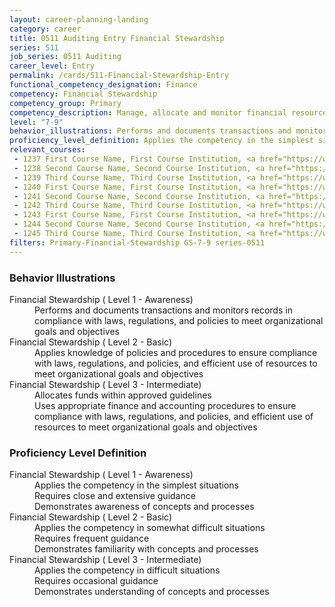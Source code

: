```yaml
---
layout: career-planning-landing
category: career
title: 0511 Auditing Entry Financial Stewardship
series: 511
job_series: 0511 Auditing
career_level: Entry
permalink: /cards/511-Financial-Stewardship-Entry
functional_competency_designation: Finance
competency: Financial Stewardship
competency_group: Primary
competency_description: Manage, allocate and monitor financial resources in compliance with laws, regulations, and policies, with sufficient transparency and appropriate internal controls to ensure these resources are efficIently applied to meet organizational goals and objectives, while considering the Federal Government's fiduciary duty to the Nation
level: "7-9"
behavior_illustrations: Performs and documents transactions and monitors records in compliance with laws, regulations, and policies to meet organizational goals and objectives ? Applies knowledge of policies and procedures to ensure compliance with laws, regulations, and policies, and efficient use of resources to meet organizational goals and objectives ? Allocates funds within approved guidelines ? Uses appropriate finance and accounting procedures to ensure compliance with laws, regulations, and policies, and efficient use of resources to meet organizational goals and objectives
proficiency_level_definition: Applies the competency in the simplest situations ? Requires close and extensive guidance ? Demonstrates awareness of concepts and processes ? Applies the competency in somewhat difficult situations ? Requires frequent guidance ? Demonstrates familiarity with concepts and processes ? Applies the competency in difficult situations ? Requires occasional guidance ? Demonstrates understanding of concepts and processes
relevant_courses: 
 - 1237 First Course Name, First Course Institution, <a href="https://www.cfo.gov">www.cfo.gov</a>
 - 1238 Second Course Name, Second Course Institution, <a href="https://www.cfo.gov">www.cfo.gov</a>
 - 1239 Third Course Name, Third Course Institution, <a href="https://www.cfo.gov">www.cfo.gov</a>
 - 1240 First Course Name, First Course Institution, <a href="https://www.cfo.gov">www.cfo.gov</a>
 - 1241 Second Course Name, Second Course Institution, <a href="https://www.cfo.gov">www.cfo.gov</a>
 - 1242 Third Course Name, Third Course Institution, <a href="https://www.cfo.gov">www.cfo.gov</a>
 - 1243 First Course Name, First Course Institution, <a href="https://www.cfo.gov">www.cfo.gov</a>
 - 1244 Second Course Name, Second Course Institution, <a href="https://www.cfo.gov">www.cfo.gov</a>
 - 1245 Third Course Name, Third Course Institution, <a href="https://www.cfo.gov">www.cfo.gov</a>
filters: Primary-Financial-Stewardship GS-7-9 series-0511
---
```


<div class="desktop:grid-col-6 margin-y-205">
  <div class="border-top-05 bg-white padding-2 shadow-5 height-full members-hover border-1px border-gray-30 border-top-orange radius-lg">
    <h3>Behavior Illustrations</h3>
    <dl class="text-base"><dt>Financial Stewardship ( Level 1 - Awareness)</dt><dd>Performs and documents transactions and monitors records in compliance with laws, regulations, and policies to meet organizational goals and objectives</dd><dt>Financial Stewardship ( Level 2 - Basic)</dt><dd>Applies knowledge of policies and procedures to ensure compliance with laws, regulations, and policies, and efficient use of resources to meet organizational goals and objectives</dd><dt>Financial Stewardship ( Level 3 - Intermediate)</dt><dd>Allocates funds within approved guidelines </dd><dd> Uses appropriate finance and accounting procedures to ensure compliance with laws, regulations, and policies, and efficient use of resources to meet organizational goals and objectives</dd></dl>
  </div>
</div>
<div class="desktop:grid-col-6 margin-y-205">
  <div class="border-top-05 bg-white padding-2 shadow-5 height-full members-hover border-1px border-gray-30 border-top-orange radius-lg">
    <h3>Proficiency Level Definition</h3>
    <dl class="text-base"><dt>Financial Stewardship ( Level 1 - Awareness)</dt><dd>Applies the competency in the simplest situations </dd><dd> Requires close and extensive guidance </dd><dd> Demonstrates awareness of concepts and processes</dd><dt>Financial Stewardship ( Level 2 - Basic)</dt><dd>Applies the competency in somewhat difficult situations </dd><dd> Requires frequent guidance </dd><dd> Demonstrates familiarity with concepts and processes</dd><dt>Financial Stewardship ( Level 3 - Intermediate)</dt><dd>Applies the competency in difficult situations </dd><dd> Requires occasional guidance </dd><dd> Demonstrates understanding of concepts and processes</dd></dl>
  </div>
</div>